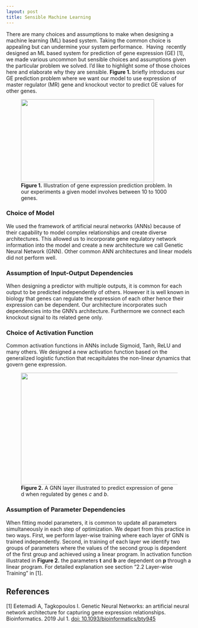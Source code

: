 ```yaml
---
layout: post
title: Sensible Machine Learning
---
```

There are many choices and assumptions to make when designing a machine learning (ML) based system. Taking the common choice is appealing but can undermine your system performance.  Having  recently designed an ML based system for prediction of gene expression (GE) [1], we made various uncommon but sensible choices and assumptions given the particular problem we solved. I’d like to highlight some of those choices here and elaborate why they are sensible. **Figure 1.** briefly introduces our GE prediction problem where we want our model to use expression of master regulator (MR) gene and knockout vector to predict GE values for other genes.
<figure>
  <img src="{{site.url}}/images/posts/sensible_ml/GNN_problem.png" alt="" width="360" height="224"/>
  <figcaption><strong>
Figure 1.</strong> Illustration of gene expression prediction problem. In our experiments a given model involves between 10 to 1000 genes.</figcaption>
</figure>

### Choice of Model
We used the framework of artificial neural networks (ANNs) because of their capability to model complex relationships and create diverse architectures. This allowed us to incorporate gene regulatory network information into the model and create a new architecture we call Genetic Neural Network (GNN). Other common ANN architectures and linear models did not perform well.

### Assumption of Input-Output Dependencies
When designing a predictor with multiple outputs, it is common for each output to be predicted independently of others. However it is well known in biology that genes can regulate the expression of each other hence their expression can be dependent. Our architecture incorporates such dependencies into the GNN’s architecture. Furthermore we connect each knockout signal to its related gene only.

### Choice of Activation Function
Common activation functions in ANNs include Sigmoid, Tanh, ReLU and many others. We designed a new activation function based on the generalized logistic function that recapitulates the non-linear dynamics that govern gene expression.
<figure>
  <img src="{{site.url}}/images/posts/sensible_ml/GNN_Layer.png" alt="" width="432" height="302"/>
  <figcaption><strong>
Figure 2.</strong> A GNN layer illustrated to predict expression of gene d when regulated by genes <em>c</em> and <em>b</em>.</figcaption>
</figure>

### Assumption of Parameter Dependencies
When fitting model parameters, it is common to update all parameters simultaneously in each step of optimization. We depart from this practice in two ways. First, we perform layer-wise training where each layer of GNN is trained independently. Second, in training of each layer we identify two groups of parameters where the values of the second group is dependent of the first group and achieved using a linear program. In activation function illustrated in **Figure 2.** the parameters **t** and **b** are dependent on **p** through a linear program. For detailed explanation see section “2.2 Layer-wise Training” in [1].

## References
[1] Eetemadi A, Tagkopoulos I. Genetic Neural Networks: an artificial neural network architecture for capturing gene expression relationships. Bioinformatics. 2019 Jul 1. [doi: 10.1093/bioinformatics/bty945](https://doi.org/10.1093/bioinformatics/bty945)

